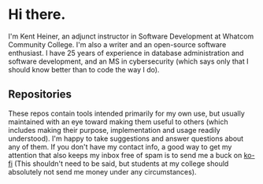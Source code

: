 # Hi there.

<!--
**buckaroo-labs/buckaroo-labs** is a ✨ _special_ ✨ repository because its `README.md` (this file) appears on your GitHub profile.

Here are some ideas to get you started:

- 🔭 I’m currently working on ...
- 🌱 I’m currently learning ...
- 👯 I’m looking to collaborate on ...
- 🤔 I’m looking for help with ...
- 💬 Ask me about ...
- 📫 How to reach me: ...
- 😄 Pronouns: ...
- ⚡ Fun fact: ...
-->
I'm Kent Heiner, an adjunct instructor in Software Development at Whatcom Community College. I'm also a writer and an open-source software enthusiast. I have 25 years of experience in database administration and software development, and an MS in cybersecurity (which says only that I should know better than to code the way I do). 

## Repositories 

These repos contain tools intended primarily for my own use, but usually maintained with an eye toward making them useful to others (which includes making their purpose, implementation and usage readily understood). I'm happy to take suggestions and answer questions about any of them. If you don't have my contact info, a good way to get my attention that also keeps my inbox free of spam is to send me a buck on [ko-fi](https://ko-fi.com/heiner) (This shouldn't need to be said, but students at my college should absolutely not send me money under any circumstances).
